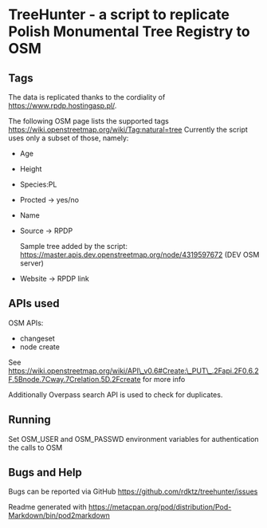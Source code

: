 # TreeHunter - a script to replicate Polish Monumental Tree Registry to OSM 

## Tags

The data is replicated thanks to the cordiality of https://www.rpdp.hostingasp.pl/.

The following OSM page lists the supported tags https://wiki.openstreetmap.org/wiki/Tag:natural=tree
Currently the script uses only a subset of those, namely:

- Age
- Height
- Species:PL
- Procted -> yes/no
- Name
- Source -> RPDP

    Sample tree added by the script: https://master.apis.dev.openstreetmap.org/node/4319597672 (DEV OSM server)

- Website -> RPDP link

## APIs used

OSM APIs:

- changeset
- node create

See https://wiki.openstreetmap.org/wiki/API\_v0.6#Create:\_PUT\_.2Fapi.2F0.6.2F.5Bnode.7Cway.7Crelation.5D.2Fcreate 
for more info

Additionally Overpass search API is used to check for duplicates.

## Running

Set OSM\_USER and OSM\_PASSWD environment variables for authentication the calls to OSM

## Bugs and Help

Bugs can be reported via GitHub https://github.com/rdktz/treehunter/issues

Readme generated with https://metacpan.org/pod/distribution/Pod-Markdown/bin/pod2markdown 
